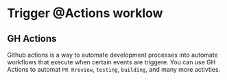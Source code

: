# Trigger @Actions worklow

## GH Actions

Github actions is a way to automate development processes 
into automate workflows that execute when certain events 
are triggere. You can use GH Actions to automat `PR Rreview`,
`testing`, `building`, and many more activties.

